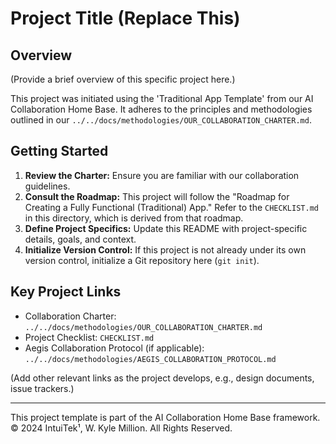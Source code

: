 # Project Title (Replace This)

## Overview

(Provide a brief overview of this specific project here.)

This project was initiated using the 'Traditional App Template' from our AI Collaboration Home Base. It adheres to the principles and methodologies outlined in our `../../docs/methodologies/OUR_COLLABORATION_CHARTER.md`.

## Getting Started

1.  **Review the Charter:** Ensure you are familiar with our collaboration guidelines.
2.  **Consult the Roadmap:** This project will follow the "Roadmap for Creating a Fully Functional (Traditional) App." Refer to the `CHECKLIST.md` in this directory, which is derived from that roadmap.
3.  **Define Project Specifics:** Update this README with project-specific details, goals, and context.
4.  **Initialize Version Control:** If this project is not already under its own version control, initialize a Git repository here (`git init`).

## Key Project Links

-   Collaboration Charter: `../../docs/methodologies/OUR_COLLABORATION_CHARTER.md`
-   Project Checklist: `CHECKLIST.md`
-   Aegis Collaboration Protocol (if applicable): `../../docs/methodologies/AEGIS_COLLABORATION_PROTOCOL.md`

(Add other relevant links as the project develops, e.g., design documents, issue trackers.)

---
This project template is part of the AI Collaboration Home Base framework.
© 2024 IntuiTek¹, W. Kyle Million. All Rights Reserved. 